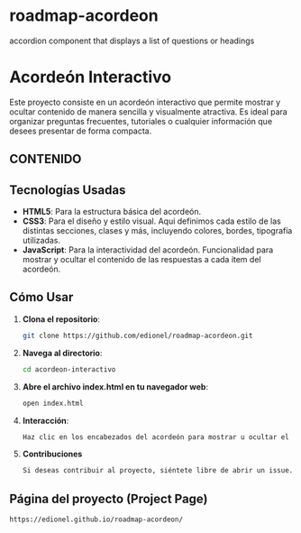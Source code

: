 # roadmap-acordeon
accordion component that displays a list of questions or headings

# Acordeón Interactivo

Este proyecto consiste en un acordeón interactivo que permite mostrar y ocultar contenido de manera sencilla y visualmente atractiva. Es ideal para organizar preguntas frecuentes, tutoriales o cualquier información que desees presentar de forma compacta.

## CONTENIDO

## Tecnologías Usadas

- **HTML5**: Para la estructura básica del acordeón.
- **CSS3**: Para el diseño y estilo visual. Aqui definimos cada estilo de las distintas secciones, clases y más, incluyendo colores, bordes, tipografía utilizadas.
- **JavaScript**: Para la interactividad del acordeón. Funcionalidad para mostrar y ocultar el contenido de las respuestas a cada item del acordeón.

## Cómo Usar

1. **Clona el repositorio**:
   ```bash
   git clone https://github.com/edionel/roadmap-acordeon.git

2. **Navega al directorio**:
   ```bash
   cd acordeon-interactivo

3. **Abre el archivo index.html en tu navegador web**:
   ```bash
   open index.html

4. **Interacción**:
   ```bash
   Haz clic en los encabezados del acordeón para mostrar u ocultar el contenido correspondiente.

5. **Contribuciones**
   ```bash
   Si deseas contribuir al proyecto, siéntete libre de abrir un issue.

## Página del proyecto (Project Page)
   ```bash
   https://edionel.github.io/roadmap-acordeon/
